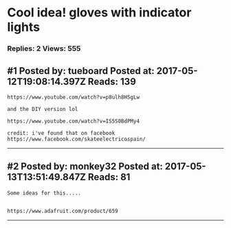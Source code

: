 # Cool idea! gloves with indicator lights

### Replies: 2 Views: 555

## \#1 Posted by: tueboard Posted at: 2017-05-12T19:08:14.397Z Reads: 139

```
https://www.youtube.com/watch?v=p8ulh8HSgLw

and the DIY version lol

https://www.youtube.com/watch?v=IS5S0BdPMy4

credit: i've found that on facebook
https://www.facebook.com/skateelectricospain/
```

---
## \#2 Posted by: monkey32 Posted at: 2017-05-13T13:51:49.847Z Reads: 81

```
Some ideas for this.....


https://www.adafruit.com/product/659
```

---

